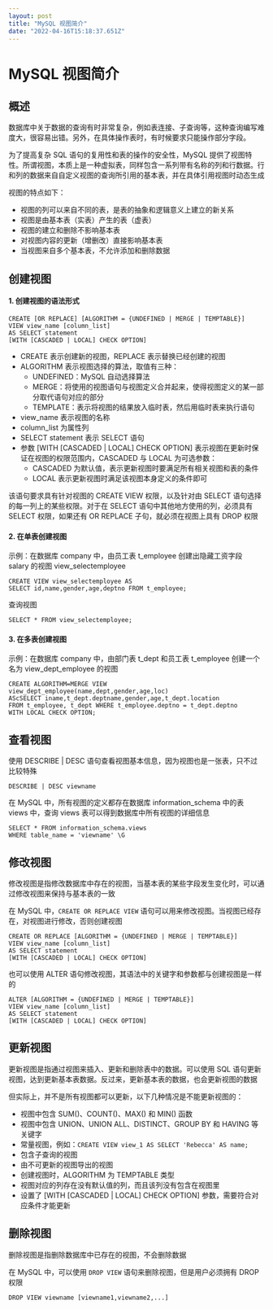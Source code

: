 ```yaml
---
layout: post
title: "MySQL 视图简介"
date: "2022-04-16T15:18:37.651Z"
---
```

MySQL 视图简介
==========

  

概述
--

数据库中关于数据的查询有时非常复杂，例如表连接、子查询等，这种查询编写难度大，很容易出错。另外，在具体操作表时，有时候要求只能操作部分字段。

为了提高复杂 SQL 语句的复用性和表的操作的安全性，MySQL 提供了视图特性。所谓视图，本质上是一种虚拟表，同样包含一系列带有名称的列和行数据。行和列的数据来自自定义视图的查询所引用的基本表，并在具体引用视图时动态生成

视图的特点如下：

*   视图的列可以来自不同的表，是表的抽象和逻辑意义上建立的新关系
*   视图是由基本表（实表）产生的表（虚表）
*   视图的建立和删除不影响基本表
*   对视图内容的更新（增删改）直接影响基本表
*   当视图来自多个基本表，不允许添加和删除数据

  

创建视图
----

#### 1\. 创建视图的语法形式

    CREATE [OR REPLACE] [ALGORITHM = {UNDEFINED | MERGE | TEMPTABLE}]  
    VIEW view_name [column_list]  
    AS SELECT statement
    [WITH [CASCADED | LOCAL] CHECK OPTION]
    

*   CREATE 表示创建新的视图，REPLACE 表示替换已经创建的视图
*   ALGORITHM 表示视图选择的算法，取值有三种：
    *   UNDEFINED：MySQL 自动选择算法
    *   MERGE：将使用的视图语句与视图定义合并起来，使得视图定义的某一部分取代语句对应的部分
    *   TEMPLATE：表示将视图的结果放入临时表，然后用临时表来执行语句
*   view\_name 表示视图的名称
*   column\_list 为属性列
*   SELECT statement 表示 SELECT 语句
*   参数 \[WITH \[CASCADED | LOCAL\] CHECK OPTION\] 表示视图在更新时保证在视图的权限范围内，CASCADED 与 LOCAL 为可选参数：
    *   CASCADED 为默认值，表示更新视图时要满足所有相关视图和表的条件
    *   LOCAL 表示更新视图时满足该视图本身定义的条件即可

该语句要求具有针对视图的 CREATE VIEW 权限，以及针对由 SELECT 语句选择的每一列上的某些权限。对于在 SELECT 语句中其他地方使用的列，必须具有 SELECT 权限，如果还有 OR REPLACE 子句，就必须在视图上具有 DROP 权限

#### 2\. 在单表创建视图

示例：在数据库 company 中，由员工表 t\_employee 创建出隐藏工资字段 salary 的视图 view\_selectemployee

    CREATE VIEW view_selectemployee AS
    SELECT id,name,gender,age,deptno FROM t_employee;
    

查询视图

    SELECT * FROM view_selectemployee;
    

#### 3\. 在多表创建视图

示例：在数据库 company 中，由部门表 t\_dept 和员工表 t\_employee 创建一个名为 view\_dept\_employee 的视图

    CREATE ALGORITHM=MERGE VIEW
    view_dept_employee(name,dept,gender,age,loc)
    AScSELECT iname,t_dept.deptname,gender,age,t_dept.location
    FROM t_employee, t_dept WHERE t_employee.deptno = t_dept.deptno
    WITH LOCAL CHECK OPTION;
    

  

查看视图
----

使用 DESCRIBE | DESC 语句查看视图基本信息，因为视图也是一张表，只不过比较特殊

    DESCRIBE | DESC viewname
    

在 MySQL 中，所有视图的定义都存在数据库 information\_schema 中的表 views 中，查询 views 表可以得到数据库中所有视图的详细信息

    SELECT * FROM information_schema.views
    WHERE table_name = 'viewname' \G
    

  

修改视图
----

修改视图是指修改数据库中存在的视图，当基本表的某些字段发生变化时，可以通过修改视图来保持与基本表的一致

在 MySQL 中，`CREATE OR REPLACE VIEW` 语句可以用来修改视图。当视图已经存在，对视图进行修改，否则创建视图

    CREATE OR REPLACE [ALGORITHM = {UNDEFINED | MERGE | TEMPTABLE}]  
    VIEW view_name [column_list]  
    AS SELECT statement
    [WITH [CASCADED | LOCAL] CHECK OPTION]
    

也可以使用 ALTER 语句修改视图，其语法中的关键字和参数都与创建视图是一样的

    ALTER [ALGORITHM = {UNDEFINED | MERGE | TEMPTABLE}]  
    VIEW view_name [column_list]  
    AS SELECT statement
    [WITH [CASCADED | LOCAL] CHECK OPTION]
    

  

更新视图
----

更新视图是指通过视图来插入、更新和删除表中的数据。可以使用 SQL 语句更新视图，达到更新基本表数据。反过来，更新基本表的数据，也会更新视图的数据

但实际上，并不是所有视图都可以更新，以下几种情况是不能更新视图的：

*   视图中包含 SUM()、COUNT()、MAX() 和 MIN() 函数
*   视图中包含 UNION、UNION ALL、DISTINCT、GROUP BY 和 HAVING 等关键字
*   常量视图，例如：`CREATE VIEW view_1 AS SELECT 'Rebecca' AS name;`
*   包含子查询的视图
*   由不可更新的视图导出的视图
*   创建视图时，ALGORITHM 为 TEMPTABLE 类型
*   视图对应的列存在没有默认值的列，而且该列没有包含在视图里
*   设置了 \[WITH \[CASCADED | LOCAL\] CHECK OPTION\] 参数，需要符合对应条件才能更新

  

删除视图
----

删除视图是指删除数据库中已存在的视图，不会删除数据

在 MySQL 中，可以使用 `DROP VIEW` 语句来删除视图，但是用户必须拥有 DROP 权限

    DROP VIEW viewname [viewname1,viewname2,...]